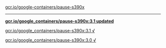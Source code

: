[gcr.io/google-containers/pause-s390x](https://hub.docker.com/r/anjia0532/pause-s390x/tags/) 

----
**[gcr.io/google_containers/pause-s390x:3.1 updated](https://hub.docker.com/r/anjia0532/pause-s390x/tags/)**

[gcr.io/google_containers/pause-s390x:3.1 √](https://hub.docker.com/r/anjia0532/pause-s390x/tags/)

[gcr.io/google_containers/pause-s390x:3.0 √](https://hub.docker.com/r/anjia0532/pause-s390x/tags/)

